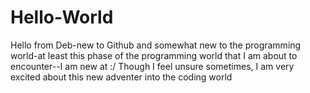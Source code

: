 # Hello-World
Hello from Deb-new to Github and somewhat new to the programming world-at least this phase of the programming world that I am about to encounter--I am new at :/
Though I feel unsure sometimes, I am very excited about this new adventer into the coding world
